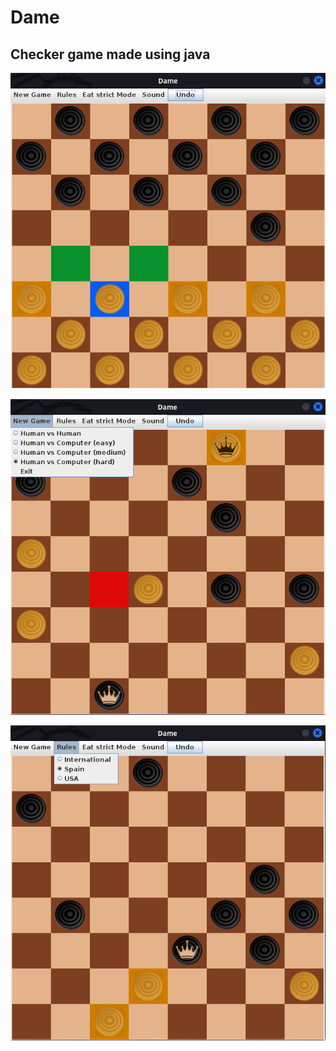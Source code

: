 # Dame
## Checker game made using java

<p align="center">
	<img src="preview/Screenshot-1.png"></img>
</p>


<p align="center">
        <img src="preview/Screenshot-2.png"></img>
</p>

<p align="center">
        <img src="preview/Screenshot-3.png"></img>
</p>
